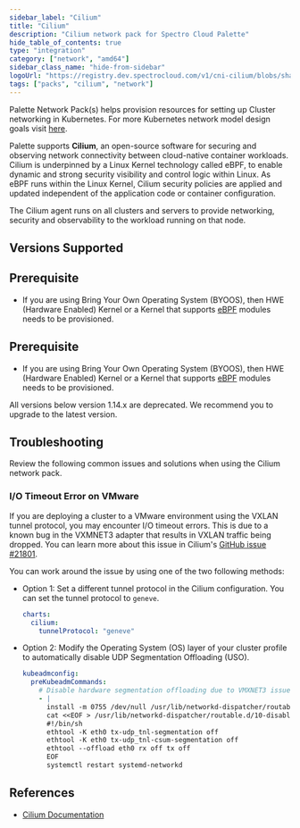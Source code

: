 ```yaml
---
sidebar_label: "Cilium"
title: "Cilium"
description: "Cilium network pack for Spectro Cloud Palette"
hide_table_of_contents: true
type: "integration"
category: ["network", "amd64"]
sidebar_class_name: "hide-from-sidebar"
logoUrl: "https://registry.dev.spectrocloud.com/v1/cni-cilium/blobs/sha256:dbc239ac739ea2939ef41dd0743b82281bc82c360326cd7c536f73f0053e2cd2?type=image.webp"
tags: ["packs", "cilium", "network"]
---
```


Palette Network Pack(s) helps provision resources for setting up Cluster networking in Kubernetes. For more Kubernetes
network model design goals visit
[here](https://kubernetes.io/docs/concepts/cluster-administration/networking/#the-kubernetes-network-model).

Palette supports **Cilium**, an open-source software for securing and observing network connectivity between
cloud-native container workloads. Cilium is underpinned by a Linux Kernel technology called eBPF, to enable dynamic and
strong security visibility and control logic within Linux. As eBPF runs within the Linux Kernel, Cilium security
policies are applied and updated independent of the application code or container configuration.

The Cilium agent runs on all clusters and servers to provide networking, security and observability to the workload
running on that node.

## Versions Supported

<Tabs>
<TabItem label="1.15.x" value="1.15.x">

## Prerequisite

- If you are using Bring Your Own Operating System (BYOOS), then HWE (Hardware Enabled) Kernel or a Kernel that
  supports [eBPF](https://ebpf.io/) modules needs to be provisioned.

</TabItem>

<TabItem label="1.14.x" value="1.14.x">

## Prerequisite

- If you are using Bring Your Own Operating System (BYOOS), then HWE (Hardware Enabled) Kernel or a Kernel that
  supports [eBPF](https://ebpf.io/) modules needs to be provisioned.

</TabItem>
<TabItem label="Deprecated" value="Deprecated">

All versions below version 1.14.x are deprecated. We recommend you to upgrade to the latest version.

</TabItem>

</Tabs>

## Troubleshooting

Review the following common issues and solutions when using the Cilium network pack.

### I/O Timeout Error on VMware

If you are deploying a cluster to a VMware environment using the VXLAN tunnel protocol, you may encounter I/O timeout
errors. This is due to a known bug in the VXMNET3 adapter that results in VXLAN traffic being dropped.
You can learn more about this issue in Cilium's
[GitHub issue #21801](https://github.com/cilium/cilium/issues/21801).

You can work around the issue by using one of the two following methods:

- Option 1: Set a different tunnel protocol in the Cilium configuration. You can set the tunnel protocol to `geneve`.

  ```yaml
  charts:
    cilium:
      tunnelProtocol: "geneve"
  ```

- Option 2: Modify the Operating System (OS) layer of your cluster profile to automatically disable UDP Segmentation
  Offloading (USO).

  ```yaml
  kubeadmconfig:
    preKubeadmCommands:
      # Disable hardware segmentation offloading due to VMXNET3 issue
      - |
        install -m 0755 /dev/null /usr/lib/networkd-dispatcher/routable.d/10-disable-offloading
        cat <<EOF > /usr/lib/networkd-dispatcher/routable.d/10-disable-offloading
        #!/bin/sh
        ethtool -K eth0 tx-udp_tnl-segmentation off
        ethtool -K eth0 tx-udp_tnl-csum-segmentation off
        ethtool --offload eth0 rx off tx off
        EOF
        systemctl restart systemd-networkd
  ```

## References

- [Cilium Documentation](https://docs.cilium.io/en/stable)
